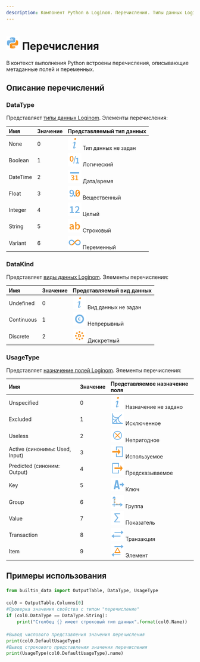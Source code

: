 ```yaml
---
description: Компонент Python в Loginom. Перечисления. Типы данных Loginom. Виды данных Loginom. Назначение полей Loginom. Примеры использования.
---
```

# ![](./../../../images/icons/components/python_default.svg) Перечисления

В контекст выполнения Python встроены перечисления, описывающие метаданные полей и переменных.

## Описание перечислений

### DataType

Представляет [типы данных Loginom](./../../../data/datatype.md). Элементы перечисления:

| Имя       | Значение |  Представляемый тип данных |
| :-------- | :------  | :------ |
| None      | 0        | ![](./../../../images/icons/common/usage-types/unspecified_default.svg) Тип данных не задан |
| Boolean   | 1        | ![](./../../../images/icons/common/data-types/boolean_default.svg) Логический |
| DateTime  | 2        | ![](./../../../images/icons/common/data-types/datetime_default.svg) Дата/время |
| Float     | 3        | ![](./../../../images/icons/common/data-types/float_default.svg) Вещественный |
| Integer   | 4        | ![](./../../../images/icons/common/data-types/integer_default.svg) Целый |
| String    | 5        | ![](./../../../images/icons/common/data-types/string_default.svg) Строковый |
| Variant   | 6        | ![](./../../../images/icons/common/data-types/variant_default.svg) Переменный |

### DataKind

Представляет [виды данных Loginom](./../../../data/datakind.md). Элементы перечисления:

| Имя       | Значение |  Представляемый вид данных |
| :-------- | :------  | :------ |
| Undefined  | 0        | ![](./../../../images/icons/common/usage-types/unspecified_default.svg) Вид данных не задан |
| Continuous | 1        | ![](./../../../images/icons/common/data-types/continuous_default.svg) Непрерывный |
| Discrete   | 2        | ![](./../../../images/icons/common/data-types/discrete_default.svg) Дискретный |

### UsageType

Представляет [назначение полей Loginom](./../../../data/datasetfieldfeatures.md). Элементы перечисления:

| Имя       | Значение |  Представляемое назначение поля |
| :-------- | :------  | :------ |
| Unspecified | 0        | ![](./../../../images/icons/common/usage-types/unspecified_default.svg) Назначение не задано |
| Excluded    | 1        | ![](./../../../images/icons/common/usage-types/unused_default.svg) Исключенное |
| Useless     | 2        | ![](./../../../images/icons/common/usage-types/useless_default.svg) Непригодное |
| Active (синонимы: Used, Input)     | 3        | ![](./../../../images/icons/common/usage-types/active_default.svg) Используемое |
| Predicted (синоним: Output)   | 4        | ![](./../../../images/icons/common/usage-types/predicted_default.svg) Предсказываемое |
| Key         | 5        | ![](./../../../images/icons/common/usage-types/source_default.svg) Ключ |
| Group       | 6        | ![](./../../../images/icons/common/usage-types/group_default.svg) Группа |
| Value       | 7        | ![](./../../../images/icons/common/usage-types/value_default.svg) Показатель |
| Transaction | 8        | ![](./../../../images/icons/common/usage-types/transaction_default.svg) Транзакция |
| Item        | 9        | ![](./../../../images/icons/common/usage-types/item_default.svg) Элемент |

## Примеры использования

```python
from builtin_data import OutputTable, DataType, UsageType

col0 = OutputTable.Columns[0]
#Проверка значения свойства с типом "перечисление"
if (col0.DataType == DataType.String):
    print("Столбец {} имеет строковый тип данных".format(col0.Name))
    
#Вывод числового представления значения перечисления
print(col0.DefaultUsageType)
#Вывод строкового представления значения перечисления
print(UsageType(col0.DefaultUsageType).name)
```